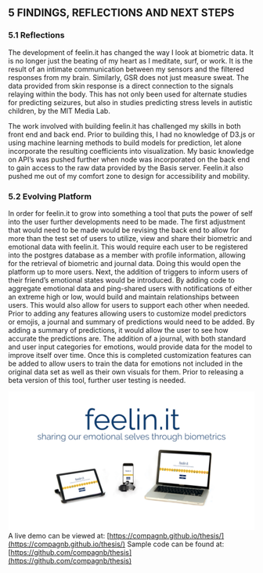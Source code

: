 ## 5 FINDINGS, REFLECTIONS AND NEXT STEPS

### 5.1 Reflections
The development of feelin.it has changed the way I look at biometric data. It is no longer just the beating of my heart as I meditate, surf, or work. It is the result of an intimate communication between my sensors and the filtered responses from my brain. Similarly, GSR does not just measure sweat. The data provided from skin response is a direct connection to the signals relaying within the body. This has not only been used for alternate studies for predicting seizures, but also in studies predicting stress levels in autistic children, by the MIT Media Lab.

The work involved with building feelin.it has challenged my skills in both front end and back end. Prior to building this, I had no knowledge of D3.js or using machine learning methods to build models for prediction, let alone incorporate the resulting coefficients into visualization. My basic knowledge on API’s was pushed further when node was incorporated on the back end to gain access to the raw data provided by the Basis server. Feelin.it also pushed me out of my comfort zone to design for accessibility and mobility.

### 5.2 Evolving Platform
In order for feelin.it to grow into something a tool that puts the power of self into the user further developments need to be made. The first adjustment that would need to be made would be revising the back end to allow for more than the test set of users to utilize, view and share their biometric and emotional data with feelin.it. This would require each user to be registered into the postgres database as a member with profile information, allowing for the retrieval of biometric and journal data. Doing this would open the platform up to more users.  Next, the addition of triggers to inform users of their friend’s emotional states would be introduced. By adding code to aggregate emotional data and ping-shared users with notifications of either an extreme high or low, would build and maintain relationships between users. This would also allow for users to support each other when needed.  Prior to adding any features allowing users to customize model predictors or emojis, a journal and summary of predictions would need to be added. By adding a summary of predictions, it would allow the user to see how accurate the predictions are. The addition of a journal, with both standard and user input categories for emotions, would provide data for the model to improve itself over time. Once this is completed customization features can be added to allow users to train the data for emotions not included in the original data set as well as their own visuals for them.  Prior to releasing a beta version of this tool, further user testing is needed.

![Fig. 7 Product shot of feelin.it ](https://github.com/compagnb/thesis/blob/master/final.jpg)
A live demo can be viewed at: [https://compagnb.github.io/thesis/](https://compagnb.github.io/thesis/)
Sample code can be found at: [https://github.com/compagnb/thesis](https://github.com/compagnb/thesis)






